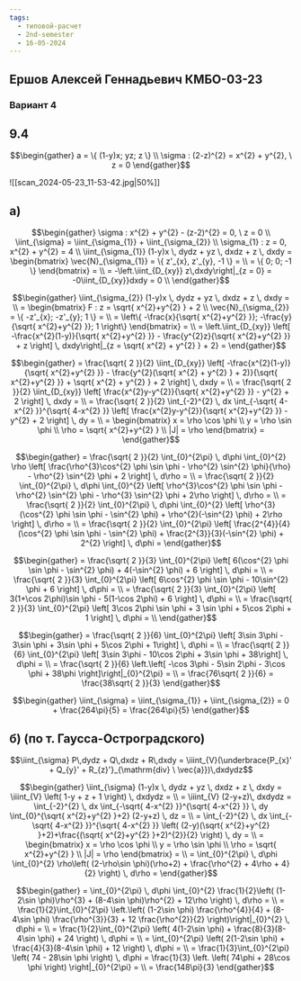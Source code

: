```yaml
---
tags:
  - типовой-расчет
  - 2nd-semester
  - 16-05-2024
---
```


## Ершов Алексей Геннадьевич КМБО-03-23

### Вариант 4

## 9.4

$$\begin{gather}
a = \{ (1-y)x; yz; z \} \\
\sigma : (2-z)^{2} = x^{2} + y^{2}, \ z = 0
\end{gather}$$

![[scan_2024-05-23_11-53-42.jpg|50%]]

## а)

$$\begin{gather}
\sigma : x^{2} + y^{2} - (z-2)^{2} = 0, \ z = 0 \\
\iint_{\sigma} = \iint_{\sigma_{1}} + \iint_{\sigma_{2}} \\
\sigma_{1} : z = 0, x^{2} + y^{2} = 4 \\
\iint_{\sigma_{1}} (1-y)x \, dydz + yz \, dxdz + z \, dxdy = \begin{bmatrix}
\vec{N}_{\sigma_{1}} = \{ z'_{x}, z'_{y}, -1 \} = \\
= \{ 0; 0; -1 \}
\end{bmatrix} = \\
= -\left.\iint_{D_{xy}} z\,dxdy\right|_{z = 0} = -0\iint_{D_{xy}}dxdy = 0 \\
\end{gather}$$

$$\begin{gather}
\iint_{\sigma_{2}} (1-y)x \, dydz + yz \, dxdz + z \, dxdy = \\
= \begin{bmatrix}
F : z = \sqrt{ x^{2}+y^{2} } + 2 \\
\vec{N}_{\sigma_{2}} = \{ -z'_{x}; -z'_{y}; 1 \} = \\
= \left\{ -\frac{x}{\sqrt{ x^{2}+y^{2} }}; -\frac{y}{\sqrt{ x^{2}+y^{2} }}; 1 \right\}
\end{bmatrix} = \\
= \left.\iint_{D_{xy}} \left[ -\frac{x^{2}(1-y)}{\sqrt{ x^{2}+y^{2} }} - \frac{y^{2}z}{\sqrt{ x^{2}+y^{2} }} + z \right] \, dxdy\right|_{z = \sqrt{ x^{2} + y^{2} } + 2} =
\end{gather}$$

$$\begin{gather}
= \frac{\sqrt{ 2 }}{2} \iint_{D_{xy}} \left[ -\frac{x^{2}(1-y)}{\sqrt{ x^{2}+y^{2} }} - \frac{y^{2}(\sqrt{ x^{2} + y^{2} } + 2)}{\sqrt{ x^{2}+y^{2} }} + \sqrt{ x^{2} + y^{2} } + 2 \right] \, dxdy = \\
= \frac{\sqrt{ 2 }}{2} \iint_{D_{xy}} \left[ \frac{x^{2}y-y^{2}}{\sqrt{ x^{2}+y^{2} }} - y^{2} + 2 \right] \, dxdy = \\
= \frac{\sqrt{ 2 }}{2} \int_{-2}^{2}  \, dx \int_{-\sqrt{ 4-x^{2} }}^{\sqrt{ 4-x^{2} }} \left[ \frac{x^{2}y-y^{2}}{\sqrt{ x^{2}+y^{2} }} - y^{2} + 2 \right] \, dy = \\
= \begin{bmatrix}
x = \rho \cos \phi \\
y = \rho \sin \phi \\
\rho = \sqrt{ x^{2}+y^{2} } \\
|J| = \rho
\end{bmatrix} =
\end{gather}$$

$$\begin{gather}
= \frac{\sqrt{ 2 }}{2} \int_{0}^{2\pi} \, d\phi \int_{0}^{2} \rho \left[ \frac{\rho^{3}\cos^{2} \phi \sin \phi - \rho^{2} \sin^{2} \phi}{\rho} - \rho^{2} \sin^{2} \phi + 2 \right]  \, d\rho = \\
= \frac{\sqrt{ 2 }}{2} \int_{0}^{2\pi} \, d\phi \int_{0}^{2} \left[ \rho^{3}\cos^{2} \phi \sin \phi - \rho^{2} \sin^{2} \phi - \rho^{3} \sin^{2} \phi + 2\rho \right]  \, d\rho = \\
= \frac{\sqrt{ 2 }}{2} \int_{0}^{2\pi} \, d\phi \int_{0}^{2} \left[ \rho^{3}(\cos^{2} \phi \sin \phi - \sin^{2} \phi) + \rho^{2}(-\sin^{2} \phi) + 2\rho \right]  \, d\rho = \\
= \frac{\sqrt{ 2 }}{2} \int_{0}^{2\pi} \left[ \frac{2^{4}}{4}(\cos^{2} \phi \sin \phi - \sin^{2} \phi) + \frac{2^{3}}{3}(-\sin^{2} \phi) + 2^{2} \right]  \, d\phi = 
\end{gather}$$

$$\begin{gather}
= \frac{\sqrt{ 2 }}{3} \int_{0}^{2\pi} \left[ 6(\cos^{2} \phi \sin \phi - \sin^{2} \phi) + 4(-\sin^{2} \phi) + 6 \right]  \, d\phi = \\
= \frac{\sqrt{ 2 }}{3} \int_{0}^{2\pi} \left[ 6\cos^{2} \phi \sin \phi - 10\sin^{2} \phi + 6 \right]  \, d\phi = \\
= \frac{\sqrt{ 2 }}{3} \int_{0}^{2\pi} \left[ 3(1+\cos 2\phi)\sin \phi - 5(1-\cos 2\phi) + 6 \right]  \, d\phi = \\
= \frac{\sqrt{ 2 }}{3} \int_{0}^{2\pi} \left[ 3\cos 2\phi \sin \phi + 3 \sin \phi + 5\cos 2\phi + 1 \right]  \, d\phi = \\
\end{gather}$$

$$\begin{gather}
= \frac{\sqrt{ 2 }}{6} \int_{0}^{2\pi} \left[ 3\sin 3\phi - 3\sin \phi + 3\sin \phi + 5\cos 2\phi + 1\right]  \, d\phi = \\
= \frac{\sqrt{ 2 }}{6} \int_{0}^{2\pi} \left[ 3\sin 3\phi - 10\cos 2\phi  + 3\sin \phi + 38\right]  \, d\phi = \\
= \frac{\sqrt{ 2 }}{6} \left.\left[ -\cos 3\phi - 5\sin 2\phi - 3\cos \phi + 38\phi \right]\right|_{0}^{2\pi} = \\
= \frac{76\sqrt{ 2 }}{6} = \frac{38\sqrt{ 2 }}{3}
\end{gather}$$

$$\begin{gather}
\iint_{\sigma} = \iint_{\sigma_{1}} + \iint_{\sigma_{2}} = 0 + \frac{264\pi}{5} = \frac{264\pi}{5}
\end{gather}$$

## б) (по т. Гаусса-Остроградского)

$$\iint_{\sigma} P\,dydz + Q\,dxdz + R\,dxdy = \iiint_{V}(\underbrace{P_{x}' + Q_{y}' + R_{z}'}_{\mathrm{div} \ \vec{a}})\,dxdydz$$

$$\begin{gather}
\iint_{\sigma} (1-y)x \, dydz + yz \, dxdz + z \, dxdy = \iiint_{V} \left( 1-y + z + 1 \right) \, dxdydz = \\
= \iiint_{V} (2-y+z)\, dxdydz = \int_{-2}^{2}  \, dx \int_{-\sqrt{ 4-x^{2} }}^{\sqrt{ 4-x^{2} }}  \, dy \int_{0}^{\sqrt{ x^{2}+y^{2} }+2} (2-y+z) \, dz = \\
= \int_{-2}^{2}  \, dx \int_{-\sqrt{ 4-x^{2} }}^{\sqrt{ 4-x^{2} }} \left( (2-y)(\sqrt{ x^{2}+y^{2} }+2)+\frac{(\sqrt{ x^{2}+y^{2} }+2)^{2}}{2} \right) \, dy = \\
= \begin{bmatrix}
x = \rho \cos \phi \\
y = \rho \sin \phi \\
\rho = \sqrt{ x^{2}+y^{2} } \\
|J| = \rho
\end{bmatrix} = \\
= \int_{0}^{2\pi} \, d\phi \int_{0}^{2} \rho\left( (2-\rho\sin \phi)(\rho+2)  + \frac{\rho^{2} + 4\rho + 4}{2} \right)  \, d\rho =
\end{gather}$$

$$\begin{gather}
= \int_{0}^{2\pi} \, d\phi \int_{0}^{2} \frac{1}{2}\left( (1-2\sin \phi)\rho^{3} + (8-4\sin \phi)\rho^{2} + 12\rho \right) \, d\rho = \\
= \frac{1}{2}\int_{0}^{2\pi} \left.\left( (1-2\sin \phi) \frac{\rho^{4}}{4} + (8-4\sin \phi) \frac{\rho^{3}}{3} + 12 \frac{\rho^{2}}{2} \right)\right|_{0}^{2} \, d\phi = \\
= \frac{1}{2}\int_{0}^{2\pi} \left( 4(1-2\sin \phi)  + \frac{8}{3}(8-4\sin \phi) + 24 \right) \, d\phi = \\
= \int_{0}^{2\pi} \left( 2(1-2\sin \phi)  + \frac{4}{3}(8-4\sin \phi) + 12 \right) \, d\phi = \\
= \frac{1}{3}\int_{0}^{2\pi} \left( 74 - 28\sin \phi \right) \, d\phi = \frac{1}{3} \left. \left( 74\phi + 28\cos \phi \right) \right|_{0}^{2\pi} = \\
= \frac{148\pi}{3}
\end{gather}$$
